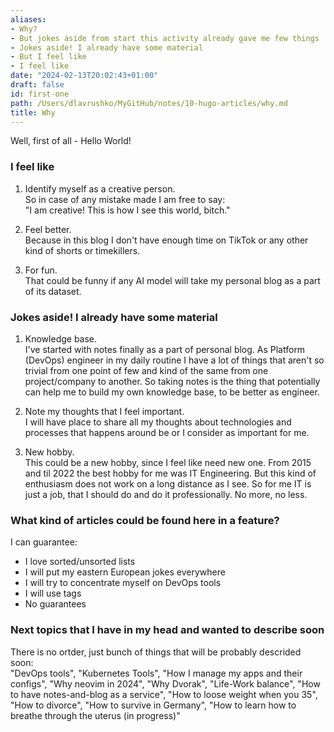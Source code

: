 ```yaml
---
aliases:
- Why?
- But jokes aside from start this activity already gave me few things
- Jokes aside! I already have some material
- But I feel like
- I feel like
date: "2024-02-13T20:02:43+01:00"
draft: false
id: first-one
path: /Users/dlavrushko/MyGitHub/notes/10-hugo-articles/why.md
title: Why
---
```


Well, first of all - Hello World!

### I feel like

1.  Identify myself as a creative person.  
    So in case of any mistake made I am free to say:  
    "I am creative! This is how I see this world, bitch."

2.  Feel better.  
    Because in this blog I don't have enough time on TikTok or any other kind of
    shorts or timekillers.

3.  For fun.  
    That could be funny if any AI model will take my personal blog as a part of its
    dataset.

### Jokes aside! I already have some material

1.  Knowledge base.  
    I've started with notes finally as a part of personal blog. As Platform
    (DevOps) engineer in my daily routine I have a lot of things that aren't
    so trivial from one point of few and kind of the same from one project/company
    to another. So taking notes is the thing that potentially can help me to
    build my own knowledge base, to be better as engineer.

2.  Note my thoughts that I feel important.  
    I will have place to share all my thoughts about technologies and processes
    that happens around be or I consider as important for me.

3.  New hobby.  
    This could be a new hobby, since I feel like need new one. From 2015 and til
    2022 the best hobby for me was IT Engineering. But this kind of enthusiasm does
    not work on a long distance as I see. So for me IT is just a job, that I should
    do and do it professionally. No more, no less.

### What kind of articles could be found here in a feature?

I can guarantee:

- I love sorted/unsorted lists
- I will put my eastern European jokes everywhere
- I will try to concentrate myself on DevOps tools
- I will use tags
- No guarantees

### Next topics that I have in my head and wanted to describe soon

There is no ortder, just bunch of things that will be probably descrided soon:  
"DevOps tools", "Kubernetes Tools", "How I manage my apps and their configs",
"Why neovim in 2024", "Why Dvorak", "Life-Work balance", "How to have
notes-and-blog as a service", "How to loose weight when you 35",
"How to divorce", "How to survive in Germany",
"How to learn how to breathe through the uterus (in progress)"
